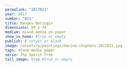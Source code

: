 ```yaml
---
permalink: "2017021"
year: 2017
number: "021"
title: Mangku Beringin
dimensions: 50 x 70
medium: mixed media on paper
show_in_home: #true or empty
publish: # notyet or blank
image: /assets/p/paintings/davina-stephens-2017021.jpg
tags: mixed-media paper
serie: The Spirit Tree
tall_image: true #true or empty
---
```


